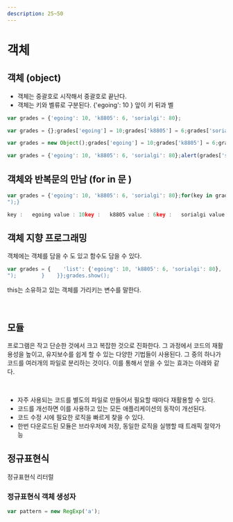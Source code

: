 ```yaml
---
description: 25~50
---
```


# 객체

## 객체 \(object\)  <a id="object"></a>

* 객체는 중괄호로 시작해서 중괄호로 끝난다.
* 객체는 키와 벨류로 구분된다. {'egoing': 10 } 앞이 키 뒤과 벨

```javascript
var grades = {'egoing': 10, 'k8805': 6, 'sorialgi': 80};
```

```javascript
var grades = {};grades['egoing'] = 10;grades['k8805'] = 6;grades['sorialgi'] = 80;
```

```javascript
var grades = new Object();grades['egoing'] = 10;grades['k8805'] = 6;grades['sorialgi'] = 80;
```

```javascript
var grades = {'egoing': 10, 'k8805': 6, 'sorialgi': 80};alert(grades['sorialgi']);
```

## 객체와 반복문의 만남 \(for in 문 \) <a id="for-in"></a>

```javascript
var grades = {'egoing': 10, 'k8805': 6, 'sorialgi': 80};for(key in grades) {    document.write("key : "+key+" value : "+grades[key]+"
");}
```

```javascript
key :   egoing value : 10key :   k8805 value : 6key :   sorialgi value : 80
```

## 객체 지향 프로그래밍  <a id="undefined"></a>

객체에는 객체를 담을 수 도 있고 함수도 담을 수 있다.

```javascript
var grades = {    'list': {'egoing': 10, 'k8805': 6, 'sorialgi': 80},    'show' : function(){        for(var name in this.list){            document.write(name+':'+this.list[name]+"
");        }    }};grades.show();
```

this는 소유하고 있는 객체를 가리키는 변수를 말한다.

​

## 모듈  <a id="undefined-1"></a>

프로그램은 작고 단순한 것에서 크고 복잡한 것으로 진화한다. 그 과정에서 코드의 재활용성을 높이고, 유지보수를 쉽게 할 수 있는 다양한 기법들이 사용된다. 그 중의 하나가 코드를 여러개의 파일로 분리하는 것이다. 이를 통해서 얻을 수 있는 효과는 아래와 같다.

​

* 자주 사용되는 코드를 별도의 파일로 만들어서 필요할 때마다 재활용할 수 있다.
* 코드를 개선하면 이를 사용하고 있는 모든 애플리케이션의 동작이 개선된다.
* 코드 수정 시에 필요한 로직을 빠르게 찾을 수 있다.
* 한번 다운로드된 모듈은 브라우저에 저장, 동일한 로직을 실행할 때 트래픽 절약가능

## 정규표현식  <a id="undefined-2"></a>

정규표현식 리터럴

### 정규표현식 객체 생성자 <a id="undefined-3"></a>

```javascript
var pattern = new RegExp('a');
```

​

